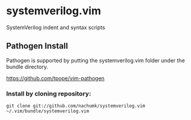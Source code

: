systemverilog.vim
=================

SystemVerilog indent and syntax scripts

Pathogen Install
----------------

Pathogen is supported by putting the systemverilog.vim folder under the bundle directory.

https://github.com/tpope/vim-pathogen

### Install by cloning repository:

    git clone git://github.com/nachumk/systemverilog.vim ~/.vim/bundle/systemverilog.vim
